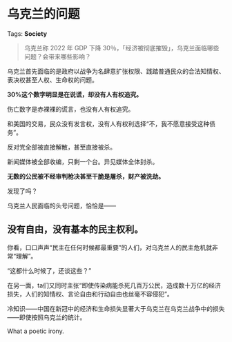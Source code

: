 # 乌克兰的问题

Tags: **Society**

> 乌克兰称 2022 年 GDP 下降 30％，「经济被彻底摧毁」，乌克兰面临哪些问题？会带来哪些影响？



乌克兰首先面临的是政府以战争为名肆意扩张权限、践踏普通民众的合法知情权、表决权甚至人权、生命权的问题。

**30%这个数字明显是在说谎，却没有人有权追究。**

伤亡数字是赤裸裸的谎言，也没有人有权追究。

和美国的交易，民众没有发言权，没有人有权利选择“不，我不愿意接受这种债务”。

反对党全部被直接解散，甚至直接被杀。

新闻媒体被全部收编，只剩一个台。异见媒体全体封杀。

**无数的公民被不经审判枪决甚至干脆是屠杀，财产被洗劫。**

  


发现了吗？

乌克兰人民面临的头号问题，恰恰是——

没有自由，没有基本的民主权利。
---------------

你看，口口声声“民主在任何时候都最重要”的人们，对乌克兰人的民主危机就非常“理解”。

“这都什么时候了，还谈这些？”

在另一面，ta们又同时主张“即使传染病能杀死几百万公民，造成数十万亿的经济损失，人们的知情权、言论自由和行动自由也丝毫不容侵犯”。

冷知识——中国在新冠中的经济和生命损失显著大于乌克兰在乌克兰战争中的损失——即使按照乌克兰的统计。

What a poetic irony.




